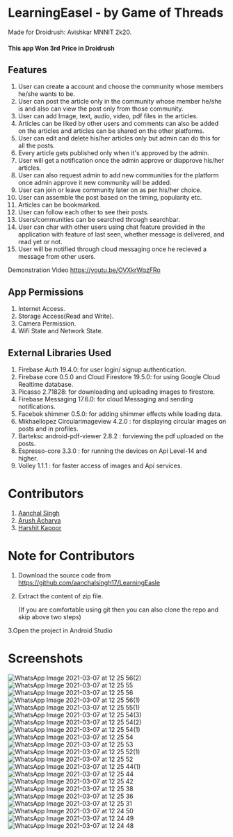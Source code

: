 # LearningEasel - by Game of Threads

Made for Droidrush: Avishkar MNNIT 2k20.

#### This app Won 3rd Price in Droidrush

## Features
1. User can create a account and choose the community whose members he/she wants to be.
2. User can post the article only in the community whose member he/she is and also can view the post only from those community.
3. User can add Image, text, audio, video, pdf files in the articles.
4. Articles can be liked by other users and comments can also be added on the articles and articles can be shared on the other platforms.
5. User can edit and delete his/her articles only but admin can do this for all the posts.
6. Every article gets published only when it's approved by the admin.
7. User will get a notification once the admin approve or diapprove his/her articles.
8. User can also request admin to add new communities for the platform once admin approve it new community will be added.
9. User can join or leave community later on as per his/her choice.
10. User can assemble the post based on the timing, popularity etc.
11. Articles can be bookmarked.
12. User can follow each other to see their posts.
13. Users/communities can be searched through searchbar.
14. User can char with other users using chat feature provided in the application with feature of last seen, whether message is delivered, and read yet or not.
15. User will be notified through cloud messaging once he recieved a message from other users.

Demonstration Video <a href = "https://youtu.be/OVXkrWqzFRo"> https://youtu.be/OVXkrWqzFRo </a>

## App Permissions
1. Internet Access.
2. Storage Access(Read and Write).
3. Camera Permission.
4. Wifi State and Network State.

## External Libraries Used
1. Firebase Auth 19.4.0: for user login/ signup authentication.
2. Firebase core 0.5.0 and Cloud Firestore 19.5.0: for using Google Cloud Realtime database.
3. Picasso 2.71828: for downloading and uploading images to firestore.
4. Firebase Messaging 17.6.0: for cloud Messaging and sending notifications.
5. Facebok shimmer 0.5.0: for adding shimmer effects while loading data.
6. Mikhaellopez Circularimageview 4.2.0 : for displaying circular images on posts and in profiles.
7. Barteksc android-pdf-viewer 2.8.2 : forviewing the pdf uploaded on the posts.
8. Espresso-core 3.3.0 : for running the devices on Api Level-14 and higher.
9. Volley 1.1.1 : for faster access of images and Api services.

# Contributors
1. <a href= "https://github.com/aanchalsingh17"> Aanchal Singh </a>
2. <a href = "https://github.com/arushacharyamnnit"> Arush Acharya </a>
3. <a href= "https://github.com/harshitkapoor7"> Harshit Kapoor </a>

# Note for Contributors 
1. Download the source code from  <a href ="https://github.com/aanchalsingh17/LearningEasle"> https://github.com/aanchalsingh17/LearningEasle </a>
2. Extract the content of zip file.

    (If you are comfortable using git then you can also clone the repo and skip above two steps)

 3.Open the project in Android Studio

# Screenshots
![WhatsApp Image 2021-03-07 at 12 25 56(2)](https://user-images.githubusercontent.com/47004131/110232976-2d0a7e00-7f47-11eb-900a-b092168fcbb7.jpeg)
![WhatsApp Image 2021-03-07 at 12 25 55](https://user-images.githubusercontent.com/47004131/110233012-47445c00-7f47-11eb-905a-7edddeb11399.jpeg)
![WhatsApp Image 2021-03-07 at 12 25 56](https://user-images.githubusercontent.com/47004131/110232978-30056e80-7f47-11eb-9f14-92df937917f7.jpeg)
![WhatsApp Image 2021-03-07 at 12 25 56(1)](https://user-images.githubusercontent.com/47004131/110232977-2ed44180-7f47-11eb-81e8-5c6e9ddf0017.jpeg)
![WhatsApp Image 2021-03-07 at 12 25 55(1)](https://user-images.githubusercontent.com/47004131/110232979-31369b80-7f47-11eb-80a7-67d024248b58.jpeg)
![WhatsApp Image 2021-03-07 at 12 25 54(3)](https://user-images.githubusercontent.com/47004131/110232981-3267c880-7f47-11eb-89a8-829140df2deb.jpeg)
![WhatsApp Image 2021-03-07 at 12 25 54(2)](https://user-images.githubusercontent.com/47004131/110232984-3398f580-7f47-11eb-8083-2a0b023250b7.jpeg)
![WhatsApp Image 2021-03-07 at 12 25 54(1)](https://user-images.githubusercontent.com/47004131/110232987-34ca2280-7f47-11eb-9e3e-f1ef33006313.jpeg)
![WhatsApp Image 2021-03-07 at 12 25 54](https://user-images.githubusercontent.com/47004131/110232989-35fb4f80-7f47-11eb-8faf-5bf4931ad116.jpeg)
![WhatsApp Image 2021-03-07 at 12 25 53](https://user-images.githubusercontent.com/47004131/110232991-372c7c80-7f47-11eb-8b50-2c9be19054db.jpeg)
![WhatsApp Image 2021-03-07 at 12 25 52(1)](https://user-images.githubusercontent.com/47004131/110232993-385da980-7f47-11eb-8610-dd79c434863a.jpeg)
![WhatsApp Image 2021-03-07 at 12 25 52](https://user-images.githubusercontent.com/47004131/110232996-398ed680-7f47-11eb-9bc9-b19dd5b83228.jpeg)
![WhatsApp Image 2021-03-07 at 12 25 44(1)](https://user-images.githubusercontent.com/47004131/110232997-3ac00380-7f47-11eb-8050-7ef76826d658.jpeg)
![WhatsApp Image 2021-03-07 at 12 25 44](https://user-images.githubusercontent.com/47004131/110232999-3dbaf400-7f47-11eb-917a-331b3291eb25.jpeg)
![WhatsApp Image 2021-03-07 at 12 25 42](https://user-images.githubusercontent.com/47004131/110233002-3f84b780-7f47-11eb-8b12-890fdfa18408.jpeg)
![WhatsApp Image 2021-03-07 at 12 25 38](https://user-images.githubusercontent.com/47004131/110233004-401d4e00-7f47-11eb-8421-53d2baabea78.jpeg)
![WhatsApp Image 2021-03-07 at 12 25 36](https://user-images.githubusercontent.com/47004131/110233005-427fa800-7f47-11eb-95ae-75f48082f637.jpeg)
![WhatsApp Image 2021-03-07 at 12 25 31](https://user-images.githubusercontent.com/47004131/110233008-43b0d500-7f47-11eb-85f4-c3a33cc1bae4.jpeg)
![WhatsApp Image 2021-03-07 at 12 24 50](https://user-images.githubusercontent.com/47004131/110233009-457a9880-7f47-11eb-8061-f37f59569088.jpeg)
![WhatsApp Image 2021-03-07 at 12 24 49](https://user-images.githubusercontent.com/47004131/110233010-46132f00-7f47-11eb-8635-abbb4cb48012.jpeg)
![WhatsApp Image 2021-03-07 at 12 24 48](https://user-images.githubusercontent.com/47004131/110233013-48758900-7f47-11eb-82e2-58e860470728.jpeg)


